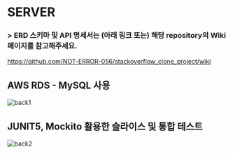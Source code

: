 # SERVER
### > ERD 스키마 및 API 명세서는 (아래 링크 또는) 해당 repository의 Wiki 페이지를 참고해주세요.
https://github.com/NOT-ERROR-056/stackoverflow_clone_project/wiki

## AWS RDS - MySQL 사용
![back1](https://user-images.githubusercontent.com/79829085/188625471-0630a0b2-1b8a-4726-b4be-3efd012d9d7e.png)

## JUNIT5, Mockito 활용한 슬라이스 및 통합 테스트
![back2](https://user-images.githubusercontent.com/79829085/188625605-ffd4f4bb-fee5-4d02-8006-e4e5f90d79d8.png)

